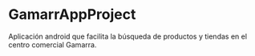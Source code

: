 # GamarrAppProject

Aplicación android que facilita la búsqueda de productos y tiendas en el centro comercial Gamarra.
